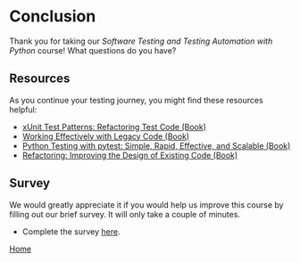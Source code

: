 # Conclusion

Thank you for taking our *Software Testing and Testing Automation with Python*
course! What questions do you have?

## Resources
As you continue your testing journey, you might find these resources helpful:
- [xUnit Test Patterns: Refactoring Test Code (Book)](https://amzn.to/2TDAfu2)
- [Working Effectively with Legacy Code (Book)](https://amzn.to/2Y0A8r1)
- [Python Testing with pytest: Simple, Rapid, Effective, and Scalable (Book)](https://amzn.to/2CmOSqO)
- [Refactoring: Improving the Design of Existing Code (Book)](https://amzn.to/2Cmpj9r)

## Survey
We would greatly appreciate it if you would help us improve this course by
filling out our brief survey. It will only take a couple of minutes.
* Complete the survey [here]().

[Home](index.html)
